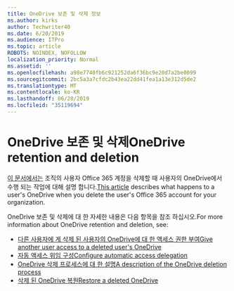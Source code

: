 ```yaml
---
title: OneDrive 보존 및 삭제 정보
ms.author: kirks
author: Techwriter40
ms.date: 6/20/2019
ms.audience: ITPro
ms.topic: article
ROBOTS: NOINDEX, NOFOLLOW
localization_priority: Normal
ms.assetid: ''
ms.openlocfilehash: a98e7740fb6c921252da6f36bc9e20d7a2be0099
ms.sourcegitcommit: 2bc5a3a7cfdc2b43ea22dd41fea1a13e312d5de2
ms.translationtype: MT
ms.contentlocale: ko-KR
ms.lasthandoff: 06/20/2019
ms.locfileid: "35119694"
---
```

# <a name="onedrive-retention-and-deletion"></a><span data-ttu-id="5ec4b-102">OneDrive 보존 및 삭제</span><span class="sxs-lookup"><span data-stu-id="5ec4b-102">OneDrive retention and deletion</span></span>

<span data-ttu-id="5ec4b-103">[이 문서에서는](https://docs.microsoft.com/onedrive/restore-deleted-onedrive) 조직의 사용자 Office 365 계정을 삭제할 때 사용자의 OneDrive에서 수행 되는 작업에 대해 설명 합니다.</span><span class="sxs-lookup"><span data-stu-id="5ec4b-103">[This article](https://docs.microsoft.com/onedrive/restore-deleted-onedrive) describes what happens to a user's OneDrive when you delete the user's Office 365 account for your organization.</span></span>

<span data-ttu-id="5ec4b-104">OneDrive 보존 및 삭제에 대 한 자세한 내용은 다음 항목을 참조 하십시오.</span><span class="sxs-lookup"><span data-stu-id="5ec4b-104">For more information about OneDrive retention and deletion, see:</span></span>

- [<span data-ttu-id="5ec4b-105">다른 사용자에 게 삭제 된 사용자의 OneDrive에 대 한 액세스 권한 부여</span><span class="sxs-lookup"><span data-stu-id="5ec4b-105">Give another user access to a deleted user's OneDrive</span></span>](https://docs.microsoft.com/onedrive/retention-and-deletion#give-another-user-access-to-a-deleted-users-onedrive)
- [<span data-ttu-id="5ec4b-106">자동 액세스 위임 구성</span><span class="sxs-lookup"><span data-stu-id="5ec4b-106">Configure automatic access delegation</span></span>](https://docs.microsoft.com/onedrive/retention-and-deletion#configure-automatic-access-delegation)
- [<span data-ttu-id="5ec4b-107">OneDrive 삭제 프로세스에 대 한 설명</span><span class="sxs-lookup"><span data-stu-id="5ec4b-107">A description of the OneDrive deletion process</span></span>](https://docs.microsoft.com/onedrive/retention-and-deletion#the-onedrive-deletion-process)
- [<span data-ttu-id="5ec4b-108">삭제 된 OneDrive 복원</span><span class="sxs-lookup"><span data-stu-id="5ec4b-108">Restore a deleted OneDrive</span></span>](https://docs.microsoft.com/onedrive/retention-and-deletion#configure-automatic-access-delegation)